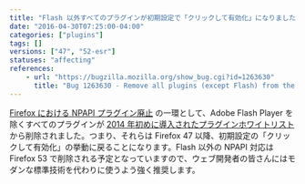 ```yaml
---
title: "Flash 以外すべてのプラグインが初期設定で「クリックして有効化」になりました"
date: "2016-04-30T07:25:00-04:00"
categories: ["plugins"]
tags: []
versions: ["47", "52-esr"]
statuses: "affecting"
references:
    - url: "https://bugzilla.mozilla.org/show_bug.cgi?id=1263630"
      title: "Bug 1263630 - Remove all plugins (except Flash) from the click-to-activate whitelist"
---
```

[Firefox における NPAPI プラグイン廃止](https://www.fxsitecompat.dev/ja/docs/2015/plug-in-support-will-be-dropped-by-the-end-of-2016-except-flash/) の一環として、Adobe Flash Player を除くすべてのプラグインが [2014 年初めに導入されたプラグインホワイトリスト](https://www.fxsitecompat.dev/ja/docs/2014/plugin-whitelist-has-been-implemented/) から削除されました。つまり、それらは Firefox 47 以降、初期設定の「クリックして有効化」の挙動に戻ることになります。Flash 以外の NPAPI 対応は Firefox 53 で削除される予定となっていますので、ウェブ開発者の皆さんにはモダンな標準技術を代わりに使うよう強く推奨します。
